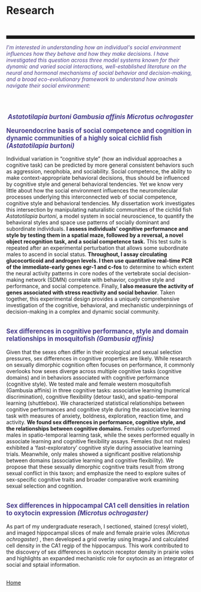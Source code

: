<body>
		
<div class="container">
<div class="blurb">
<h1>Research</h1>
<br><hr style="height:9px;color:#84949B">

<p style="color:darkslateblue"><em> I'm interested in understanding how an individual's social environment influences how they behave and how they make decisions. I have investigated this question across three model systems known for their dynamic and varied social interactions, well-established literature on the neural and hormonal mechanisms of social behavior and decision-making, and a broad eco-evolutionary framework to understand how animals navigate their social environment: </em></p> <br><br>

<p style="text-align:center;font-size:120%"><b><font color="darkslateblue"><i>Astatotilapia burtoni               Gambusia affinis               Microtus ochrogaster</i></font></b><br></p>
	
<p style="text-align:left;font-size:120%"><b><font color="darkslateblue">Neuroendocrine basis of social competence and cognition in dynamic communities of a highly soical cichlid fish <i>(Astatotilapia burtoni)</i></font></b><br></p>

Individual variation in “cognitive style” (how an individual approaches a cognitive task) can be predicted by more general consistent behaviors such as aggression, neophobia, and sociability. Social competence, the ability to make context-appropriate behavioral decisions, thus should be influenced by cognitive style and general behavioral tendencies. Yet we know very little about how the social environment influences the neuromolecular processes underlying this interconnected web of social competence, cognitive style and behavioral tendencies. My dissertation work investigates this intersection by manipulating naturalistic communities of the cichlid fish <i>Astatotilapia burtoni</i>, a model system in social neuroscience, to quantify the behavioral styles and space use patterns of socially dominant and subordinate individuals. <b>I assess individuals’ cognitive performance and style by testing them in a spatial maze, followed by a reversal, a novel object recognition task, and a social competence task.</b> This test suite is repeated after an experimental perturbation that allows some subordinate males to ascend in social status. <b>Throughout, I assay circulating glucocorticoid and androgen levels. I then use quantitative real-time PCR of the immediate-early genes egr-1 and c-fos</b> to determine to which extent the neural activity patterns in core nodes of the vertebrate social decision-making network (SDMN) correlate with behavior, cognitive style and performance, and social competence. Finally, <b>I also measure the activity of genes associated with stress reactivity and social behavior</b>. Taken together, this experimental design provides a uniquely comprehensive investigation of the cognitive, behavioral, and mechanistic underpinnings of decision-making in a complex and dynamic social community.<br><br>

<p style="text-align:left;font-size:120%"><b><font color="darkslateblue">Sex differences in cognitive performance, style and domain relationships in mosquitofish <i>(Gambusia affinis)</i></font></b><br></p>

Given that the sexes often differ in their ecological and sexual selection pressures, sex differences in cognitive properties are likely. While research on sexually dimorphic cognition often focuses on performance, it commonly overlooks how sexes diverge across multiple cognitive tasks (cognitive domains) and in behaviors associated with cognitive performance (cognitive style). We tested male and female western mosquitofish (Gambusia affinis) in three cognitive tasks: associative learning (numerical discrimination), cognitive flexibility (detour task), and spatio-temporal learning (shuttlebox). We characterized statistical relationships between cognitive performances and cognitive style during the associative learning task with measures of anxiety, boldness, exploration, reaction time, and activity. <b>We found sex differences in performance, cognitive style, and the relationships between cognitive domains.</b> Females outperformed males in spatio-temporal learning task, while the sexes performed equally in associate learning and cognitive flexibility assays. Females (but not males) exhibited a ‘fast-exploratory’ cognitive style during associative learning trials. Meanwhile, only males showed a significant positive relationship between domains (associative learning and cognitive flexibility). We propose that these sexually dimorphic cognitive traits result from strong sexual conflict in this taxon; and emphasize the need to explore suites of sex-specific cognitive traits and broader comparative work examining sexual selection and cognition.<br><br>

<p style="text-align:left;font-size:120%"><b><font color="darkslateblue">Sex differences in hippocampal CA1 cell densities in relation to oxytocin expression <i>(Microtus ochrogaster)</i></font></b><br></p>
As part of my undergraduate reserach, I sectioned, stained (cresyl violet), and imaged hippocampal slices of male and female prairie voles <i> (Microtus ochrogaster) </i>, then developed a grid overlay using ImageJ and calculated cell density in the CA1 regip of the hippocampus. This work contributed to the discovery of sex differences in oxytocin receptor density in prairie voles and highlights an expanded mechanistic role for oxytocin as an integrator of social and sptaial information. <br><br>


	
<a href="../">Home</a>
